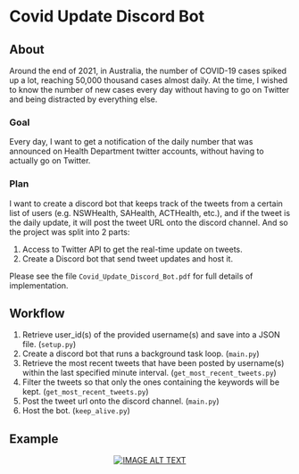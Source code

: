 # Covid Update Discord Bot

## About
Around the end of 2021, in Australia, the number of COVID-19 cases spiked up a lot, reaching 50,000 thousand cases almost daily. At the time, I wished to know the number of new cases every day without having to go on Twitter and being distracted by everything else. 

### Goal
Every day, I want to get a notification of the daily number that was announced on Health Department twitter accounts, without having to actually go on Twitter. 

### Plan
I want to create a discord bot that keeps track of the tweets from a certain list of users (e.g. NSWHealth, SAHealth, ACTHealth, etc.), and if the tweet is the daily update, it will post the tweet URL onto the discord channel. And so the project was split into 2 parts:  
1. Access to Twitter API to get the real-time update on tweets. 
2. Create a Discord bot that send tweet updates and host it. 

Please see the file `Covid_Update_Discord_Bot.pdf` for full details of implementation.

## Workflow 
1. Retrieve user_id(s) of the provided username(s) and save into a JSON file. (`setup.py`)
2. Create a discord bot that runs a background task loop. (`main.py`)
3. Retrieve the most recent tweets that have been posted by username(s) within the last specified minute interval. (`get_most_recent_tweets.py`)
4. Filter the tweets so that only the ones containing the keywords will be kept. (`get_most_recent_tweets.py`)
5. Post the tweet url onto the discord channel. (`main.py`)
6. Host the bot. (`keep_alive.py`)

## Example
<div align="center">
  <a href="https://www.youtube.com/watch?v=EjF4kaP34y8"><img src="https://img.youtube.com/vi/EjF4kaP34y8/0.jpg" alt="IMAGE ALT TEXT"></a>
</div>
